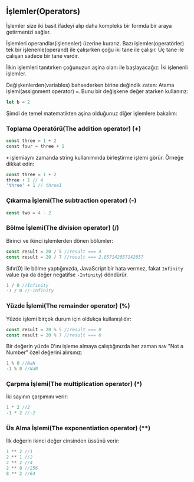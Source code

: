## İşlemler(Operators)

İşlemler size iki basit ifadeyi alıp daha kompleks bir formda bir araya getirmenizi sağlar.

İşlemleri operandlar(işlenenler) üzerine kurarız. Bazı işlemler(operatörler) tek bir işlenenle(operand) ile çalışırken çoğu iki tane ile çalışır. Üç tane ile çalışan sadece bir tane vardır.

İlkin işlemleri tanıtırken çoğunuzun aşina olanı ile başlayacağız: İki işlenenli işlemler.

Değişkenlerden(variables) bahsederken birine değindik zaten: Atama işlemi(assignment operator) `=`. Bunu bir değişkene değer atarken kullanırız:

```js
let b = 2
```

Şimdi de temel matematikten aşina olduğunuz diğer işlemlere bakalım:  

### Toplama Operatörü(The addition operator) (+)

```js
const three = 1 + 2
const four = three + 1
```

`+` işlemiaynı zamanda string kullanımında birleştirme işlemi görür. Örneğe dikkat edin:

```js
const three = 1 + 2
three + 1 // 4
'three' + 1 // three1
```

### Çıkarma İşlemi(The subtraction operator) (-)

```js
const two = 4 - 2
```

### Bölme İşlemi(The division operator) (/)

Birinci ve ikinci işlemlerden dönen bölümler:

```js
const result = 20 / 5 //result === 4
const result = 20 / 7 //result === 2.857142857142857
```

Sıfır(0) ile bölme yaptığınızda, JavaScript bir hata vermez, fakat `Infinity` value (ya da değer negatifse `-Infinity`) döndürür.

```js
1 / 0 //Infinity
-1 / 0 //-Infinity
```

### Yüzde İşlemi(The remainder operator) (%)

Yüzde işlemi birçok durum için oldukça kullanışlıdır:

```js
const result = 20 % 5 //result === 0
const result = 20 % 7 //result === 6
```
Bir değerin yüzde 0'ını işleme almaya çalıştığınızda her zaman `NaN` "Not a Number" özel değerini alırsınız:

```js
1 % 0 //NaN
-1 % 0 //NaN
```

### Çarpma İşlemi(The multiplication operator) (*)

İki sayının çarpımını verir:

```js
1 * 2 //2
-1 * 2 //-2
```

### Üs Alma İşlemi(The exponentiation operator) (**)

İlk değerin ikinci değer cinsinden üssünü verir:

```js
1 ** 2 //1
2 ** 1 //2
2 ** 2 //4
2 ** 8 //256
8 ** 2 //64
```
